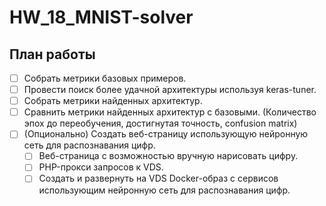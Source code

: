 # HW_18_MNIST-solver

## План работы

- [ ] Собрать метрики базовых примеров.
- [ ] Провести поиск более удачной архитектуры используя keras-tuner.
- [ ] Собрать метрики найденных архитектур.
- [ ] Сравнить метрики найденных архитектур с базовыми. (Количество эпох до переобучения, достигнутая точность, confusion matrix)
- [ ] (Опционально) Создать веб-страницу использующую нейронную сеть для распознавания цифр.
  - [ ] Веб-страница с возможностью вручную нарисовать цифру.
  - [ ] PHP-прокси запросов к VDS.
  - [ ] Создать и развернуть на VDS Docker-образ с сервисов использующим нейронную сеть для распознавания цифр.